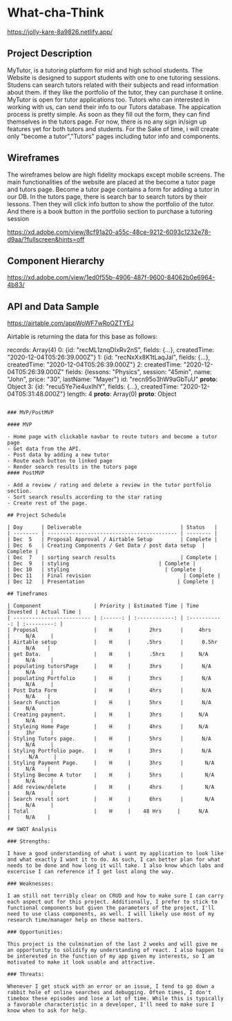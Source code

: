 # What-cha-Think

https://jolly-kare-8a9826.netlify.app/

## Project Description

MyTutor, is a tutoring platform for mid and high school students. The Website is designed to support students with one to one tutoring sessions. Studens can search tutors related with their subjects and read information about them. if they like the portfolio of the tutor, they can purchase it online. MyTutor is open for tutor applications too. Tutors who can interested in working with us, can send their info to our Tutors database. The appication process is pretty simple. As soon as they fill out the form, they can find themselves in the tutors page. For now, there is no any sign in/sign up features yet for both tutors and students. For the Sake of time, i will create only "become a tutor","Tutors" pages including tutor info and components. 

## Wireframes

The wireframes below are high fidelity mockaps except mobile screens. The main functionalities of the website are placed at the become a tutor page and tutors page. Become a tutor page contains a form for adding a tutor in our DB. In the tutors page, there is search bar to search tutors by their lessons. Then they will click info button to show the portfolio of the tutor. And there is a book button in the portfolio section to purchase a tutoring session

https://xd.adobe.com/view/8cf91a20-a55c-48ce-9212-6093c1232e78-d9aa/?fullscreen&hints=off

## Component Hierarchy

https://xd.adobe.com/view/1ed0f55b-4906-487f-9600-84062b0e6964-4b83/

## API and Data Sample

https://airtable.com/appWoWF7wRoOZTYEJ


Airtable is returning the data for this base as follows:

records: Array(4)
0: {id: "recML1znqDIxRv2nS", fields: {…}, createdTime: "2020-12-04T05:26:39.000Z"}
1: {id: "recNxXx8K1tLaqJal", fields: {…}, createdTime: "2020-12-04T05:26:39.000Z"}
2:
createdTime: "2020-12-04T05:26:39.000Z"
fields: {lessons: "Physics", session: "45min", name: "John", price: "30", lastName: "Mayer"}
id: "recn95o3hW9aGbTuU"
__proto__: Object
3: {id: "recu5Ye7ie4uxIhlY", fields: {…}, createdTime: "2020-12-04T05:31:48.000Z"}
length: 4
__proto__: Array(0)
__proto__: Object

```

### MVP/PostMVP

#### MVP

- Home page with clickable navbar to route tutors and become a tutor page
- Get data from the API.
- Post data by adding a new tutor
- Route each button to linked page
- Render search results in the tutors page
#### PostMVP

- Add a review / rating and delete a review in the tutor portfolio section.
- Sort search results according to the star rating
- Create rest of the page.

## Project Schedule

| Day      | Deliverable                                | Status   |
| -------- | ------------------------------------------ | -------- |
| Dec  5   | Proposal Approval / Airtable Setup         | Complete |
| Dec  6   | Creating Components / Get Data / post data setup  | Complete |
| Dec  7   | sorting search results                     | Complete |
| Dec  9   | styling                             | Complete |
| Dec 10   | styling                               | Complete |
| Dec 11   | Final revision                              | Complete |
| Dec 12   | Presentation                              | Complete |

## Timeframes

| Component                 | Priority | Estimated Time | Time Invested | Actual Time |
| ------------------------- | :------: | :------------: | :-----------: | :---------: |
| Proposal                  |    H     |      2hrs      |     4hrs      |     N/A     |
| Airtable setup            |    H     |     .5hrs      |      0.5hr    |     N/A    |
| get Data.                 |    H     |      .5hrs     |     N/A      |     N/A     |
| populating tutorsPage     |    H     |      3hrs      |      N/A     |     N/A     |
| populating Portfolio      |    H     |      3hrs      |      N/A     |     N/A     |
| Post Data Form            |    H     |      4hrs      |      N/A      |     N/A    |
| Search Function           |    H     |      5hrs      |      N/A      |     N/A     |
| Creating payment.         |    H     |      3hrs      |     N/A      |     N/A     |
| Styleing Home Page        |    H     |      4hrs      |     N/A      |     1hr     |
| Styling Tutors page.      |    H     |      5hrs      |      N/A     |     N/A     |
| Styling Portfolio page.   |    H     |      3hrs      |      N/A     |      N/A     |
| Styling Payment Page.     |    H     |      3hrs      |       N/A      |     N/A    |
| Styling Become A tutor    |    H     |      5hrs      |       N/A     |     N/A     |
| Add review/delete         |    H     |      4hrs      |       N/A     |     N/A     |
| Search result sort        |    H     |      6hrs      |       N/A     |     N/A     |
| Total                     |    H     |    48 Hrs     |      N/A     |     N/A    |

## SWOT Analysis

### Strengths:

I have a good understanding of what i want my application to look like and what exactly I want it to do. As such, I can better plan for what needs to be done and how long it will take. I also know which labs and excercise I can reference if I get lost along the way.

### Weaknesses:

I am still not terribly clear on CRUD and how to make sure I can carry each aspect out for this project. Additionally, I prefer to stick to functional components but given the parameters of the project, I'll need to use class components, as well. I will likely use most of my research time/manager help on these matters.

### Opportunities:

This project is the culmination of the last 2 weeks and will give me an opportunity to solidify my understanding of react. I also happen to be interested in the function of my app given my interests, so I am motivated to make it look usable and attractive.

### Threats:

Whenever I get stuck with an error or an issue, I tend to go down a rabbit hole of online searches and debugging. Often times, I don't timebox these episodes and lose a lot of time. While this is typically a favorable characteristic in a developer, I'll need to make sure I know when to ask for help.
